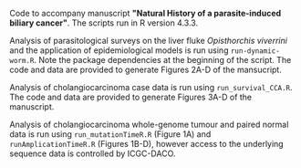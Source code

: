 Code to accompany manuscript **"Natural History of a parasite-induced biliary cancer"**. The scripts run in R version 4.3.3.

Analysis of parasitological surveys on the liver fluke _Opisthorchis_ _viverrini_ and the application of epidemiological models is run using `run-dynamic-worm.R`. Note the package dependencies at the beginning of the script. The code and data are provided to generate Figures 2A-D of the mansucript.

Analysis of cholangiocarcinoma case data is run using `run_survival_CCA.R`. The code and data are provided to generate Figures 3A-D of the manuscript.

Analysis of cholangiocarcinoma whole-genome tumour and paired normal data is run using `run_mutationTimeR.R` (Figure 1A) and `runAmplicationTimeR.R` (Figures 1B-D), however access to the underlying sequence data is controlled by ICGC-DACO.

